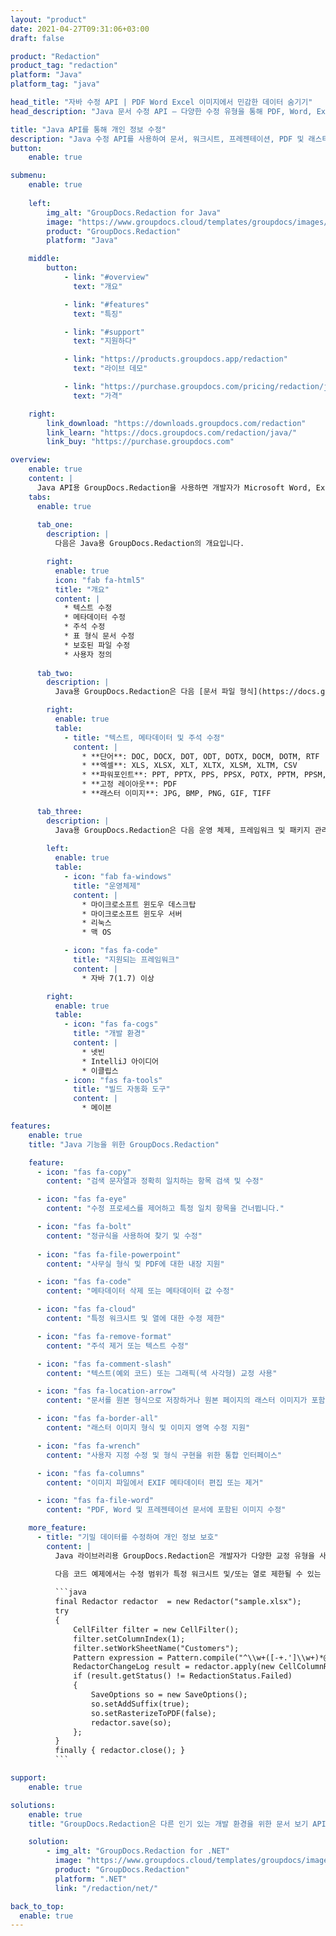 ```yaml
---
layout: "product"
date: 2021-04-27T09:31:06+03:00
draft: false

product: "Redaction"
product_tag: "redaction"
platform: "Java"
platform_tag: "java"

head_title: "자바 수정 API | PDF Word Excel 이미지에서 민감한 데이터 숨기기"
head_description: "Java 문서 수정 API – 다양한 수정 유형을 통해 PDF, Word, Excel, PowerPoint 프레젠테이션 및 래스터 이미지에서 개인 데이터 숨기기."

title: "Java API를 통해 개인 정보 수정"
description: "Java 수정 API를 사용하여 문서, 워크시트, 프레젠테이션, PDF 및 래스터 이미지 파일에서 개인 정보 및 메타데이터 제외 또는 숨기기."
button:
    enable: true

submenu:
    enable: true
    
    left:
        img_alt: "GroupDocs.Redaction for Java"
        image: "https://www.groupdocs.cloud/templates/groupdocs/images/product-logos/groupdocs-redaction-java.png"
        product: "GroupDocs.Redaction"
        platform: "Java"

    middle:
        button:
            - link: "#overview"
              text: "개요"

            - link: "#features"
              text: "특징"

            - link: "#support"
              text: "지원하다"

            - link: "https://products.groupdocs.app/redaction"
              text: "라이브 데모"

            - link: "https://purchase.groupdocs.com/pricing/redaction/java"
              text: "가격"

    right:
        link_download: "https://downloads.groupdocs.com/redaction"
        link_learn: "https://docs.groupdocs.com/redaction/java/"
        link_buy: "https://purchase.groupdocs.com"

overview:
    enable: true
    content: |
      Java API용 GroupDocs.Redaction을 사용하면 개발자가 Microsoft Word, Excel, PowerPoint, PDF 및 이미지와 같은 인기 있는 파일 형식에서 중요한 데이터를 제거하여 사용 및 배포할 수 있지만 기밀 정보도 보호할 수 있습니다. 교정 라이브러리는 텍스트, 메타데이터 및 주석 교정 유형을 통해 주민등록번호, 의료 정보, 금융, 소유권, 법률 또는 거래 세부 정보를 포함한 모든 유형의 분류 정보를 교정할 수 있는 단일 형식 독립 인터페이스를 제공합니다. 문서를 원본 형식으로 저장하고 원본 페이지의 래스터 이미지로 삭제된 PDF 문서를 만들 수 있습니다.
    tabs:
      enable: true     
      
      tab_one:
        description: |
          다음은 Java용 GroupDocs.Redaction의 개요입니다.

        right:
          enable: true
          icon: "fab fa-html5"
          title: "개요"
          content: |
            * 텍스트 수정
            * 메타데이터 수정
            * 주석 수정
            * 표 형식 문서 수정
            * 보호된 파일 수정
            * 사용자 정의
      
      tab_two:
        description: |
          Java용 GroupDocs.Redaction은 다음 [문서 파일 형식](https://docs.groupdocs.com/redaction/java/supported-document-formats/)을 지원합니다.

        right:
          enable: true
          table:
            - title: "텍스트, 메타데이터 및 주석 수정"
              content: |
                * **단어**: DOC, DOCX, DOT, ODT, DOTX, DOCM, DOTM, RTF
                * **엑셀**: XLS, XLSX, XLT, XLTX, XLSM, XLTM, CSV
                * **파워포인트**: PPT, PPTX, PPS, PPSX, POTX, PPTM, PPSM, POTM
                * **고정 레이아웃**: PDF
                * **래스터 이미지**: JPG, BMP, PNG, GIF, TIFF

      tab_three:
        description: |
          Java용 GroupDocs.Redaction은 다음 운영 체제, 프레임워크 및 패키지 ‎관리자를 지원합니다.‎
        
        left:
          enable: true
          table:
            - icon: "fab fa-windows"
              title: "운영체제"
              content: |
                * 마이크로소프트 윈도우 데스크탑
                * 마이크로소프트 윈도우 서버
                * 리눅스
                * 맥 OS

            - icon: "fas fa-code"
              title: "지원되는 프레임워크"
              content: |
                * 자바 7(1.7) 이상

        right:
          enable: true
          table:
            - icon: "fas fa-cogs"
              title: "개발 환경"
              content: |
                * 넷빈
                * IntelliJ 아이디어
                * 이클립스
            - icon: "fas fa-tools"
              title: "빌드 자동화 도구"
              content: |
                * 메이븐

features:
    enable: true
    title: "Java 기능을 위한 GroupDocs.Redaction"

    feature:
      - icon: "fas fa-copy"
        content: "검색 문자열과 정확히 일치하는 항목 검색 및 수정"

      - icon: "fas fa-eye"
        content: "수정 프로세스를 제어하고 특정 일치 항목을 건너뜁니다."

      - icon: "fas fa-bolt"
        content: "정규식을 사용하여 찾기 및 수정"
      
      - icon: "fas fa-file-powerpoint"
        content: "사무실 형식 및 PDF에 대한 내장 지원"

      - icon: "fas fa-code"
        content: "메타데이터 삭제 또는 메타데이터 값 수정"

      - icon: "fas fa-cloud"
        content: "특정 워크시트 및 열에 대한 수정 제한"

      - icon: "fas fa-remove-format"
        content: "주석 제거 또는 텍스트 수정"

      - icon: "fas fa-comment-slash"
        content: "텍스트(예외 코드) 또는 그래픽(색 사각형) 교정 사용‎"

      - icon: "fas fa-location-arrow"
        content: "문서를 원본 형식으로 저장하거나 원본 페이지의 래스터 이미지가 포함된 PDF로 저장"

      - icon: "fas fa-border-all"
        content: "래스터 이미지 형식 및 이미지 영역 수정 지원"

      - icon: "fas fa-wrench"
        content: "사용자 지정 수정 및 형식 구현을 위한 통합 인터페이스"

      - icon: "fas fa-columns"
        content: "이미지 파일에서 EXIF 메타데이터 편집 또는 제거"

      - icon: "fas fa-file-word"
        content: "PDF, Word 및 프레젠테이션 문서에 포함된 이미지 수정"

    more_feature:
      - title: "기밀 데이터를 수정하여 개인 정보 보호"
        content: |
          Java 라이브러리용 GroupDocs.Redaction은 개발자가 다양한 교정 유형을 사용하여 지원되는 문서에서 텍스트와 이미지를 수정할 수 있도록 합니다. Redaction API를 사용하는 것은 간단하고 간단합니다.  

          다음 코드 예제에서는 수정 범위가 특정 워크시트 및/또는 열로 제한될 수 있는 Microsoft Excel 스프레드시트와 같은 표 형식 문서를 사용합니다. 필터를 사용하여 "고객" 워크시트의 전자 메일이 있는 두 번째 열을 수정하고 문서의 다른 모든 전자 메일은 그대로 둡니다.
          
          ```java
          final Redactor redactor  = new Redactor("sample.xlsx");
          try
          {
              CellFilter filter = new CellFilter();
              filter.setColumnIndex(1);
              filter.setWorkSheetName("Customers");
              Pattern expression = Pattern.compile("^\\w+([-+.']\\w+)*@\\w+([-.]\\w+)*\\.\\w+([-.]\\w+)*$");
              RedactorChangeLog result = redactor.apply(new CellColumnRedaction(filter, expression, new ReplacementOptions("[customer email]")));
              if (result.getStatus() != RedactionStatus.Failed)
              {
                  SaveOptions so = new SaveOptions();
                  so.setAddSuffix(true);
                  so.setRasterizeToPDF(false);
                  redactor.save(so);
              };
          }
          finally { redactor.close(); }
          ```

support:
    enable: true

solutions:
    enable: true
    title: "GroupDocs.Redaction은 다른 인기 있는 개발 환경을 위한 문서 보기 API를 제공합니다."

    solution:
        - img_alt: "GroupDocs.Redaction for .NET"
          image: "https://www.groupdocs.cloud/templates/groupdocs/images/product-logos/groupdocs-redaction-net.png"
          product: "GroupDocs.Redaction"
          platform: ".NET"
          link: "/redaction/net/"

back_to_top:
  enable: true
---
```

